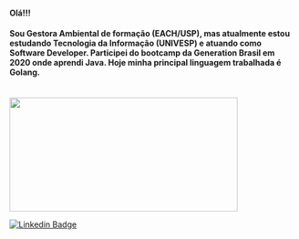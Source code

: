 #### Olá!!!
#### Sou Gestora Ambiental de formação (EACH/USP), mas atualmente estou estudando Tecnologia da Informação (UNIVESP) e atuando como Software Developer. Participei do bootcamp da Generation Brasil em 2020 onde aprendi Java. Hoje minha principal linguagem trabalhada é Golang.

<br />

<img src="https://github-readme-stats.vercel.app/api/top-langs/?username=carolinemerces&layout=compact" width="400" height="200">
<p>

            
[![Linkedin Badge](https://img.shields.io/badge/-LinkedIn-blue?style=flat-square&logo=Linkedin&logoColor=white&link=https://www.linkedin.com/in/carolinedasmerces/)](https://www.linkedin.com/in/carolinedasmerces/) 




            
